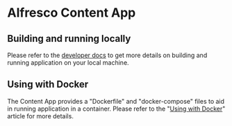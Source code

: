 # Alfresco Content App

## Building and running locally

Please refer to the [developer docs](https://github.com/Alfresco/alfresco-content-app/blob/master/README.md) to get more details on building and running application on your local machine.

## Using with Docker

The Content App provides a "Dockerfile" and "docker-compose" files to aid in running application in a container.
Please refer to the "[Using with Docker](/docker)" article for more details.
